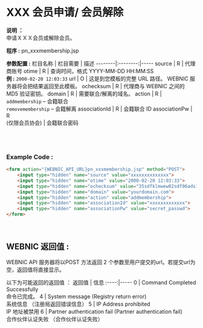# XXX 会员申请/ 会员解除

**说明 ：** <br>
申请ＸＸＸ会员或解除会员。

**程序 :** pn_xxxmembership.jsp

**参数配置 :**
栏目名称 | 栏目需要 | 描述
--------|:--------:|-----
source | R | 代理商账号
otime | R | 查询时间，格式 YYYY-MM-DD HH:MM:SS <br> **例 :** `2000-02-20 12:03:33`
url | O | 这是到您模板的完整 URL 路径。 WEBNIC 服务器将会把结果返回至此模板。
ochecksum | R | 代理商与 WEBNIC 之间的 MD5 验证密钥。
domain | R | 需要联合/解离的域名。
action | R | `addmembership` – 会籍联合 <br> `removemembership` – 会籍解离
associationId | R | 会籍联合 ID
associationPw | R <br> (仅限会员协会) | 会籍联合密码

<br><br>

### Example Code :

```HTML
<form action="{WEBNIC_API_URL}pn_xxxmembership.jsp" method="POST"> 
    <input type="hidden" name="source" value="xxxxxxxxxxxxxx"> 
    <input type="hidden" name="otime" value="2000-02-20 12:03:33"> 
    <input type="hidden" name="ochecksum" value="35sdfklmwew02sdf06ads1asd3"> 
    <input type="hidden" name="domain" value="yourdomain.com">
    <input type="hidden" name="action" value="addmembership">
    <input type="hidden" name="associationId" value="xxxxxxxxxxxxx">
    <input type="hidden" name="associationPw" value="secret_passwd">
</form>
```

<br>

WEBNIC 返回值 :
-----
WEBNIC API 服务器将以POST 方法返回 2 个参数至用户提交的url。若提交url为空，返回值将直接显示。

以下为可能返回的返回值 ：
返回值 | 信息
:----:|-----
0 | Command Completed Successfully <br> 命令已完成。
4 | System message (Registry return error) <br> 系统信息 （注册局返回错误信息）
5 | IP Address prohibited <br> IP 地址被禁用
6 | Partner authentication fail (Partner authentication fail) <br> 合作伙伴认证失败 （合作伙伴认证失败）
